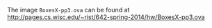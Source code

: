 The image `BoxesX-pp3.ova` can be found at http://pages.cs.wisc.edu/~rist/642-spring-2014/hw/BoxesX-pp3.ova